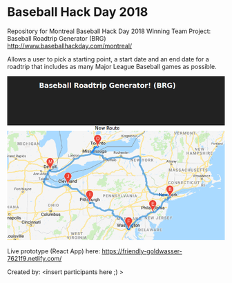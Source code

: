 # Baseball Hack Day 2018

Repository for Montreal Baseball Hack Day 2018 Winning Team Project: Baseball Roadtrip Generator (BRG)
http://www.baseballhackday.com/montreal/

Allows a user to pick a starting point, a start date and an end date for a roadtrip that includes as many Major League Baseball games as possible.

![Roadtrip on map](./public/Screenshot-2018-3-17%20React%20App.png)

Live prototype (React App) here: https://friendly-goldwasser-7621f9.netlify.com/

Created by: <insert participants here ;) >
